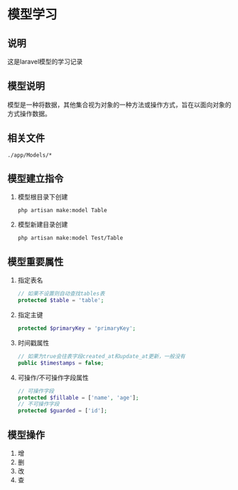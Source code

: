 # 模型学习

## 说明
这是laravel模型的学习记录

## 模型说明
模型是一种将数据，其他集合视为对象的一种方法或操作方式，旨在以面向对象的方式操作数据。

## 相关文件
```
./app/Models/*
```

## 模型建立指令
1. 模型根目录下创建
    ```
    php artisan make:model Table
    ```
2. 模型新建目录创建
    ```
    php artisan make:model Test/Table
    ```

## 模型重要属性
1. 指定表名
    ```php
    // 如果不设置则自动查找tables表
    protected $table = 'table';
    ```
2. 指定主键
    ```php
    protected $primaryKey = 'primaryKey';
    ```
3. 时间戳属性
    ```php
    // 如果为true会往表字段created_at和update_at更新，一般没有
    public $timestamps = false;
    ```
4. 可操作/不可操作字段属性
    ```php
    // 可操作字段
    protected $fillable = ['name', 'age'];
    // 不可操作字段
    protected $guarded = ['id'];
    ```

## 模型操作
1. 增
2. 删
3. 改
4. 查